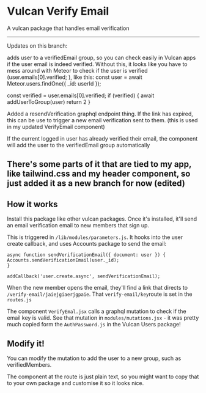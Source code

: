 # Vulcan Verify Email
A vulcan package that handles email verification

---
Updates on this branch:

adds user to a verifiedEmail group, so you can check easily in Vulcan apps if the user email is indeed verified. Without this, it looks like you have to mess around with Meteor to check if the user is verified (user.emails[0].verified; ), like this:
const user = await Meteor.users.findOne({ _id: userId });

const verified = user.emails[0].verified;
        if (verified) {
          await addUserToGroup(user)
          return 2
        }

Added a resendVerification graphql endpoint thing. If the link has expired, this can be use to trigger a new email verification sent to them. (this is used in my updated VerifyEmail component)

If the current logged in user has already verified their email, the component will add the user to the verifiedEmail group automatically

There's some parts of it that are tied to my app, like tailwind.css and my header component, so just added it as a new branch for now (edited) 
---
## How it works

Install this package like other vulcan packages. Once it's installed, it'll send an email verification email to new members that sign up.

This is triggered in `/lib/modules/parameters.js`. It hooks into the user create callback, and uses Accounts package to send the email:

```
async function sendVerificationEmail({ document: user }) {
Accounts.sendVerificationEmail(user._id);
}

addCallback('user.create.async', sendVerificationEmail);
```

When the new member opens the email, they'll find a link that directs to `/verify-email/jaiejgiaerjgpaie`. That `verify-email/key`route is set in the `routes.js`

The component `VerifyEmal.jsx` calls a graphql mutation to check if the email key is valid. See that mutation in `modules/mutations.jsx` - it was pretty much copied form the `AuthPassword.js` in the Vulcan Users package!

## Modify it!

You can modify the mutation to add the user to a new group, such as verifiedMembers. 

The component at the route is just plain text, so you might want to copy that to your own package and customise it so it looks nice.
